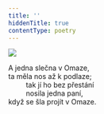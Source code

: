 ```yaml
---
title: ''
hiddenTitle: true
contentType: poetry
---
```


<section>

![](../Images/030.jpg)

A jedna slečna v Omaze,  
ta měla nos až k podlaze;  
         tak jí ho bez přestání  
         nosila jedna paní,  
když se šla projít v Omaze.

</section>
